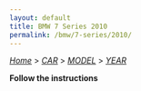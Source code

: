 ```yaml
---
layout: default
title: BMW 7 Series 2010
permalink: /bmw/7-series/2010/
---
```

[*Home*](/) > [*CAR*](/car/) > [*MODEL*](/car/model/) > [*YEAR*](/car/model/year/)

**Follow the instructions**